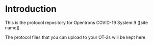# Introduction

This is the protocol repository for Opentrons COVID-19 System 9 ([site name]).

The protocol files that you can upload to your OT-2s will be kept here.
